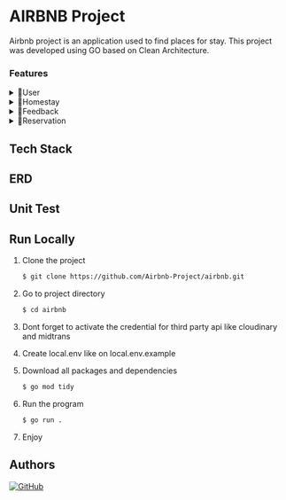 # AIRBNB Project

Airbnb project is an application used to find places for stay. This project was developed using GO based on Clean Architecture.

<div>
<h3>Features</h3>
<details><summary>👤User</summary>
<p>
User can register and login as a "user" and "host"

| Method | Endpoint  | JWT Token | Role  | Function                                    |
| ------ | --------- | --------- | ----- | ------------------------------------------- |
| POST   | /register | -         | -     | this is how users register their account.   |
| POST   | /login    | NO        | -     | this is how users login.                    |
| GET    | /users    | YES       | user  | user obtain their account information.      |
| PUT    | /users    | YES       | user  | this is how users update their profile.     |
| DELETE | /users    | YES       | user  | this is how users deactive their profile.   |

</p>
</details>

<details><summary>🏡Homestay</summary>
<p>
Host can add a homestay and manage the homestay for user.

| Method | Endpoint                      | JWT Token | Role                 | Function                                                                                                                                               |
| ------ | -------------------------     | --------- | -------------------- | ----------------------------------------------- |
| POST   | /homestays                    | YES       | host                 | host can add places for homestay.               |
| GET    | /homestays?page={page_number} | NO        | user/host            | user/host can see all the places for homestay.  |
| GET    | /homestays/{id}               | NO        | user/host            | user/host can see homestay detail by id.        |
| GET    | /myhomestay                   | YES       | host                 | host can see their homestay.                    |
| PUT    | /homestays/{id}               | YES       | host                 | host can edit/update their homestay.            |
| DELETE | /homestays                    | YES       | host                 | host can delete their homestay.                 |

</p>
</details>

<details><summary>🌟Feedback</summary>
<p>
User can gives feedback on homestay that users stay.

| Method | Endpoint     | JWT Token | Role      | Function                                     |
| ------ | ------------ | --------- | --------- | -------------------------------------------- |
| POST   | /feedbacks   | YES       | user      | user can gives a feedback for the homestay.  |
| GET    | /feedbacks   | NO        | user/host | user/host can see all feedbacks.             |
| GET    | /myfeedback  | YES       | user      | user can see their feedback.                 |

</p>
</details>

<details><summary>🎫Reservation</summary>
<p>
User can reserve a homestay.

| Method | Endpoint                  | JWT Token | Role      | Function                                          |
| ------ | ------------------------- | --------- | --------- | ------------------------------------------------- |
| POST   | /reservations             | YES       | user      | user can reserve a homestay.                      |
| GET    | /reservations             | YES       | user      | user can see their own reservation.               |
| GET    | /reservations/{id}        | YES       | user      | user can see the detail of their own reservation. |
| PUT    | /reservations/{id}/accept | YES       | host      | host can manual accept the reservation.           |
| PUT    | /reservations/{id}/cancel | YES       | user/host | user/host can cancel the reservation.             |
| POST   | /callback                 | YES       | user      | retrieving transaction data from midtrans.        |

</p>
</details>

</div>

## Tech Stack

## ERD

## Unit Test

## Run Locally

1. Clone the project

    ```bash
    $ git clone https://github.com/Airbnb-Project/airbnb.git
    ```

2. Go to project directory

    ```bash
    $ cd airbnb
    ```

3. Dont forget to activate the credential for third party api like cloudinary and midtrans
4. Create local.env like on local.env.example
5. Download all packages and dependencies
    ```bash
    $ go mod tidy
    ```
6. Run the program
    ```bash
    $ go run .
    ```
7. Enjoy

## Authors
[![GitHub](https://img.shields.io/badge/griffin-%23121011.svg?style=for-the-badge&logo=github&logoColor=blue)](https://github.com/kgriffinh)
